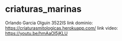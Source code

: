 # criaturas_marinas
 Orlando Garcia Olguin 3522IS
 link dominio: https://criaturasmitologicas.herokuapp.com/
 link video: https://youtu.be/hmAaOl5jKLU
